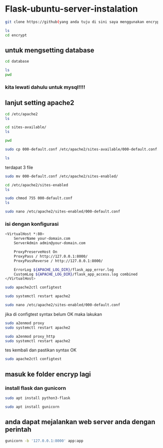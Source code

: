 # Flask-ubuntu-server-instalation

```bash
git clone https://github(yang anda tuju di sini saya menggunakan encrypt milik saya yaitu encrypt)
```
```bash
ls
cd encrypt
```
## untuk mengsetting database
```bash
cd database
```
```bash
ls
pwd
```
### kita lewati dahulu untuk mysql!!!!

## lanjut setting apache2
```bash
cd /etc/apache2
ls
```
```bash
cd sites-available/
ls
```
```bash
pwd
```
```bash
sudo cp 000-default.conf /etc/apache2/sites-available/000-default.conf.bak
```
```bash
ls
```
terdapat 3 file

```bash
sudo mv 000-default.conf /etc/apache2/sites-enabled/
```
```bash
cd /etc/apache2/sites-enabled
ls
```
```bash
sudo chmod 755 000-default.conf
ls
```
```bash
sudo nano /etc/apache2/sites-enabled/000-default.conf
```
### isi dengan konfigurasi
```bash
<VirtualHost *:80>
    ServerName your-domain.com
    ServerAdmin admin@your-domain.com

    ProxyPreserveHost On
    ProxyPass / http://127.0.0.1:8000/
    ProxyPassReverse / http://127.0.0.1:8000/

    ErrorLog ${APACHE_LOG_DIR}/flask_app_error.log
    CustomLog ${APACHE_LOG_DIR}/flask_app_access.log combined
</VirtualHost>
```
```bash
sudo apache2ctl configtest
```
```bash
sudo systemctl restart apache2
```
```bash
sudo nano /etc/apache2/sites-enabled/000-default.conf
```
jika di configtest syntax belum OK maka lakukan
```bash
sudo a2enmod proxy
sudo systemctl restart apache2
```
```bash
sudo a2enmod proxy_http
sudo systemctl restart apache2
```
tes kembali dan pastikan syntax OK
```bash
sudo apache2ctl configtest
```
## masuk ke folder encryp lagi
### install flask dan gunicorn
```bash
sudo apt install python3-flask
```
```bash
sudo apt install gunicorn
```
## anda dapat mejalankan web server anda dengan perintah
```bash
gunicorn -b '127.0.0.1:8000' app:app 
```
